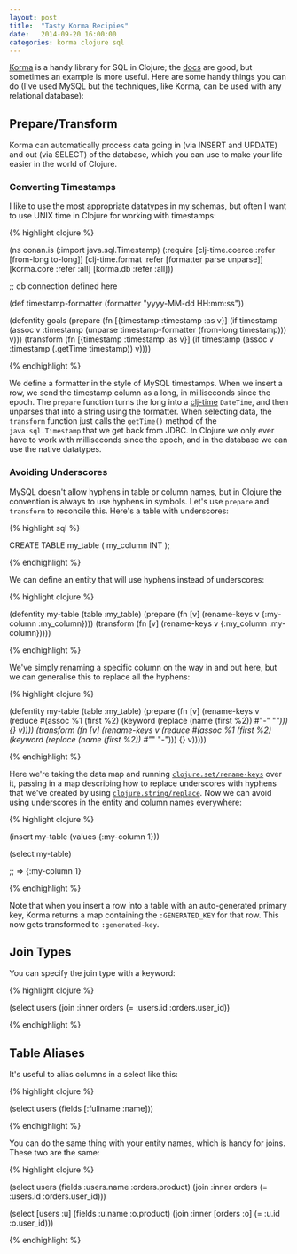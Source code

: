 ```yaml
---
layout: post
title:  "Tasty Korma Recipies"
date:   2014-09-20 16:00:00
categories: korma clojure sql
---
```


[Korma](http://sqlkorma.com/) is a handy library for SQL in Clojure; the [docs](http://sqlkorma.com/docs) are good, but sometimes an example is more useful.  Here are some handy things you can do (I've used MySQL but the techniques, like Korma, can be used with any relational database):


## Prepare/Transform

Korma can automatically process data going in (via INSERT and UPDATE) and out (via SELECT) of the database, which you can use to make your life easier in the world of Clojure.

### Converting Timestamps

I like to use the most appropriate datatypes in my schemas, but often I want to use UNIX time in Clojure for working with timestamps:

{% highlight clojure %}

(ns conan.is
  (:import java.sql.Timestamp)
  (:require [clj-time.coerce :refer [from-long to-long]]
            [clj-time.format :refer [formatter parse unparse]]
            [korma.core :refer :all]
            [korma.db :refer :all]))

;; db connection defined here 

(def timestamp-formatter (formatter "yyyy-MM-dd HH:mm:ss"))

(defentity goals
  (prepare (fn [{timestamp :timestamp :as v}]
             (if timestamp
               (assoc v :timestamp (unparse timestamp-formatter (from-long timestamp)))
               v)))
  (transform (fn [{timestamp :timestamp :as v}]
               (if timestamp
                 (assoc v :timestamp (.getTime timestamp))
                 v))))

{% endhighlight %}

We define a formatter in the style of MySQL timestamps.  When we insert a row, we send the timestamp column as a long, in milliseconds since the epoch.  The `prepare` function turns the long into a [clj-time](https://github.com/clj-time/clj-time) `DateTime`, and then unparses that into a string using the formatter.  When selecting data, the `transform` function just calls the `getTime()` method of the `java.sql.Timestamp` that we get back from JDBC.  In Clojure we only ever have to work with milliseconds since the epoch, and in the database we can use the native datatypes.

### Avoiding Underscores

MySQL doesn't allow hyphens in table or column names, but in Clojure the convention is always to use hyphens in symbols.  Let's use `prepare` and `transform` to reconcile this.  Here's a table with underscores:

{% highlight sql %}

CREATE TABLE my_table (
  my_column INT
);

{% endhighlight %}

We can define an entity that will use hyphens instead of underscores:

{% highlight clojure %}

(defentity my-table 
  (table :my_table) 
  (prepare (fn [v] (rename-keys v {:my-column :my_column})))
  (transform (fn [v] (rename-keys v {:my_column :my-column}))))

{% endhighlight %}

We've simply renaming a specific column on the way in and out here, but we can generalise this to replace all the hyphens:

{% highlight clojure %}

(defentity my-table
  (table :my_table)
  (prepare
    (fn [v]
      (rename-keys
        v (reduce
            #(assoc %1 (first %2) (keyword (replace (name (first %2)) #"-" "_")))
            {} v))))
  (transform
    (fn [v]
      (rename-keys
        v (reduce
            #(assoc %1 (first %2) (keyword (replace (name (first %2)) #"_" "-")))
            {} v)))))

{% endhighlight %}

Here we're taking the data map and running [`clojure.set/rename-keys`](http://clojuredocs.org/clojure_core/clojure.set/rename-keys) over it, passing in a map describing how to replace underscores with hyphens that we've created by using [`clojure.string/replace`](http://clojuredocs.org/clojure_core/clojure.string/replace).  Now we can avoid using underscores in the entity and column names everywhere:

{% highlight clojure %}

(insert my-table (values {:my-column 1}))

(select my-table)

;; => {:my-column 1}

{% endhighlight %}

Note that when you insert a row into a table with an auto-generated primary key, Korma returns a map containing the `:GENERATED_KEY` for that row.  This now gets transformed to `:generated-key`.

## Join Types 

You can specify the join type with a keyword:

{% highlight clojure %}

(select users (join :inner orders (= :users.id :orders.user_id))

{% endhighlight %}


## Table Aliases

It's useful to alias columns in a select like this:

{% highlight clojure %}

(select users (fields [:fullname :name]))

{% endhighlight %}

You can do the same thing with your entity names, which is handy for joins.  These two are the same:

{% highlight clojure %}

(select users 
  (fields :users.name :orders.product) 
  (join :inner orders  (= :users.id :orders.user_id)))

(select [users :u] 
  (fields :u.name :o.product) 
  (join :inner [orders :o]  (= :u.id :o.user_id)))

{% endhighlight %}
